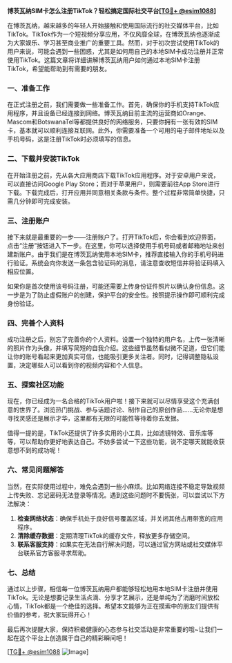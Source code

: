 **博茨瓦纳SIM卡怎么注册TikTok？轻松搞定国际社交平台[[TG💪+ @esim1088](https://t.me/s/esim1088)]**

在博茨瓦纳，越来越多的年轻人开始接触和使用国际流行的社交媒体平台，比如TikTok。TikTok作为一个短视频分享应用，不仅风靡全球，在博茨瓦纳也逐渐成为大家娱乐、学习甚至商业推广的重要工具。然而，对于初次尝试使用TikTok的用户来说，可能会遇到一些困惑，尤其是如何用自己的本地SIM卡成功注册并正常使用TikTok。这篇文章将详细讲解博茨瓦纳用户如何通过本地SIM卡注册TikTok，希望能帮助到有需要的朋友。

### 一、准备工作

在正式注册之前，我们需要做一些准备工作。首先，确保你的手机支持TikTok应用程序，并且设备已经连接到网络。博茨瓦纳目前主流的运营商如Orange、Mascom和BotswanaTel等都提供良好的网络服务，只要你拥有一张有效的SIM卡，基本就可以顺利连接互联网。此外，你需要准备一个可用的电子邮件地址以及手机号码，这是注册TikTok时必须填写的信息。

### 二、下载并安装TikTok

在开始注册之前，先从各大应用商店下载TikTok应用程序。对于安卓用户来说，可以直接访问Google Play Store；而对于苹果用户，则需要前往App Store进行下载。下载完成后，打开应用并同意相关条款与条件。整个过程非常简单快捷，只需几分钟即可完成安装。

### 三、注册账户

接下来就是最重要的一步——注册账户了。打开TikTok后，你会看到欢迎界面，点击“注册”按钮进入下一步。在这里，你可以选择使用手机号码或者邮箱地址来创建新账户。由于我们是在博茨瓦纳使用本地SIM卡，推荐直接输入你的手机号码进行验证。系统会向你发送一条包含验证码的消息，请注意查收短信并将验证码填入相应位置。

如果你是首次使用该号码注册，可能还需要上传身份证件照片以确认身份信息。这一步是为了防止虚假账户的创建，保护平台的安全性。按照提示操作即可顺利完成身份验证。

### 四、完善个人资料

成功注册之后，别忘了完善你的个人资料。设置一个独特的用户名，上传一张清晰的照片作为头像，并填写简短的自我介绍。这些细节虽然看似微不足道，但它们能让你的账号看起来更加真实可信，也能吸引更多关注者。同时，记得调整隐私设置，决定哪些人可以看到你的视频内容和个人信息。

### 五、探索社区功能

现在，你已经成为一名合格的TikTok用户啦！接下来就可以尽情享受这个充满创意的世界了。浏览热门挑战、参与话题讨论、制作自己的原创作品……无论你是想寻找灵感还是展示才华，这里都有无限的可能性等待着你去发掘。

值得一提的是，TikTok还提供了许多实用的小工具，比如滤镜特效、音乐库等等，可以帮助你更好地表达自己。不妨多尝试一下这些功能，说不定哪天就能收获意想不到的成功呢！

### 六、常见问题解答

当然，在实际使用过程中，难免会遇到一些小麻烦。比如网络连接不稳定导致视频上传失败、忘记密码无法登录等情况。遇到这些问题时不要慌张，可以尝试以下方法解决：

1. **检查网络状态**：确保手机处于良好信号覆盖区域，并关闭其他占用带宽的应用程序。
2. **清除缓存数据**：定期清理TikTok的缓存文件，释放更多存储空间。
3. **联系客服支持**：如果实在无法自行解决问题，可以通过官方网站或社交媒体平台联系官方客服寻求帮助。

### 七、总结

通过以上步骤，相信每一位博茨瓦纳用户都能够轻松地用本地SIM卡注册并使用TikTok。无论是想要记录生活点滴、分享才艺展示，还是单纯为了消磨时间放松心情，TikTok都是一个绝佳的选择。希望本文能够为正在摸索中的朋友们提供有价值的参考，祝大家玩得开心！

最后再次提醒大家，保持积极健康的心态参与社交活动是非常重要的哦~让我们一起在这个平台上创造属于自己的精彩瞬间吧！

[[TG💪+ @esim1088](https://t.me/s/esim1088) ![Image](https://i.postimg.cc/4NQfJmqS/Snipaste-2025-05-13-00-14-12.png)]